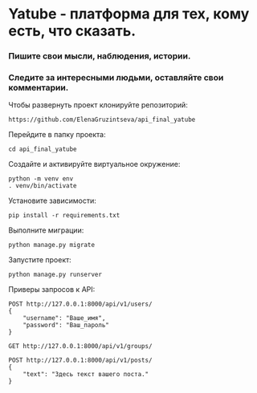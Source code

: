 # Yatube - платформа для тех, кому есть, что сказать.

### Пишите свои мысли, наблюдения, истории.
### Следите за интересными людьми, оставляйте свои комментарии.


Чтобы развернуть проект клонируйте репозиторий:
```
https://github.com/ElenaGruzintseva/api_final_yatube
```
Перейдите в папку проекта:
```
cd api_final_yatube
```
Создайте и активируйте виртуальное окружение:
```
python -m venv env
. venv/bin/activate
```
Установите зависимости:
```
pip install -r requirements.txt
```
Выполните миграции:
```
python manage.py migrate
```
Запустите проект:
```
python manage.py runserver
```
Приверы запросов к API:
```
POST http://127.0.0.1:8000/api/v1/users/
{
    "username": "Ваше_имя",
    "password": "Ваш_пароль"
}
```
```
GET http://127.0.0.1:8000/api/v1/groups/
```
```
POST http://127.0.0.1:8000/api/v1/posts/
{
    "text": "Здесь текст вашего поста."
}
```
